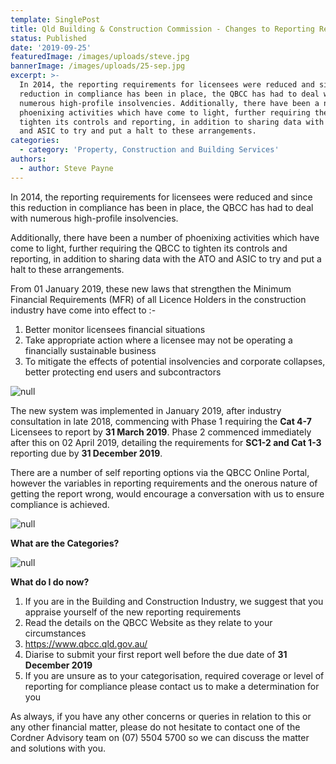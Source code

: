 ```yaml
---
template: SinglePost
title: Qld Building & Construction Commission - Changes to Reporting Requirements
status: Published
date: '2019-09-25'
featuredImage: /images/uploads/steve.jpg
bannerImage: /images/uploads/25-sep.jpg
excerpt: >-
  In 2014, the reporting requirements for licensees were reduced and since this
  reduction in compliance has been in place, the QBCC has had to deal with
  numerous high-profile insolvencies. Additionally, there have been a number of
  phoenixing activities which have come to light, further requiring the QBCC to
  tighten its controls and reporting, in addition to sharing data with the ATO
  and ASIC to try and put a halt to these arrangements.
categories:
  - category: 'Property, Construction and Building Services'
authors:
  - author: Steve Payne
---
```

In 2014, the reporting requirements for licensees were reduced and since this reduction in compliance has been in place, the QBCC has had to deal with numerous high-profile insolvencies.

Additionally, there have been a number of phoenixing activities which have come to light, further requiring the QBCC to tighten its controls and reporting, in addition to sharing data with the ATO and ASIC to try and put a halt to these arrangements.

From 01 January 2019, these new laws that strengthen the Minimum Financial Requirements (MFR) of all Licence Holders in the construction industry have come into effect to :-

1. Better monitor licensees financial situations
2. Take appropriate action where a licensee may not be operating a financially sustainable business
3. To mitigate the effects of potential insolvencies and corporate collapses, better protecting end users and subcontractors

![null](/images/uploads/sp-blog-1.png)



The new system was implemented in January 2019, after industry consultation in late 2018, commencing with Phase 1 requiring the **Cat 4-7** Licensees to report by **31 March 2019**.  Phase 2 commenced immediately after this on 02 April 2019, detailing the requirements for **SC1-2 and Cat 1-3** reporting due by **31 December 2019**. 

There are a number of self reporting options via the QBCC Online Portal, however the variables in reporting requirements and the onerous nature of getting the report wrong, would encourage a conversation with us to ensure compliance is achieved.

![null](/images/uploads/sp-blog-2.png)



**What are the Categories?**



![null](/images/uploads/sp-blog-3.png)



**What do I do now?** 

1. If you are in the Building and Construction Industry, we suggest that you appraise yourself of the new reporting requirements
2. Read the details on the QBCC Website as they relate to your circumstances
3. <https://www.qbcc.qld.gov.au/>
4. Diarise to submit your first report well before the due date of **31 December 2019**
5. If you are unsure as to your categorisation, required coverage or level of reporting for compliance please contact us to make a determination for you

As always, if you have any other concerns or queries in relation to this or any other financial matter, please do not hesitate to contact one of the Cordner Advisory team on (07) 5504 5700 so we can discuss the matter and solutions with you.
